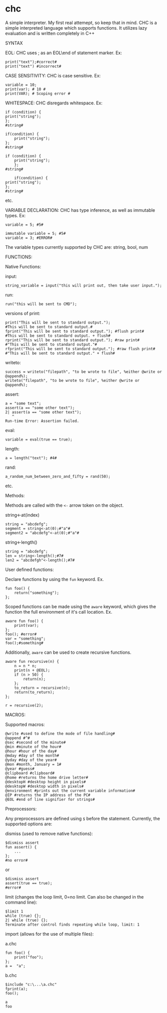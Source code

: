 # chc
A simple interpreter. My first real attemept, so keep that in mind.
CHC is a simple interpreted language which supports functions. It utilizes lazy evaluation and is written completely in C++

SYNTAX


EOL:
CHC uses ; as an EOL\end of statement marker. Ex:
```
print("text");#correct#
print("text") #incorrect#
```
CASE SENSITIVITY:
CHC is case sensitive. Ex:
```
variable = 10;
print(var); # 10 #
print(VAR); # Scoping error #
```
WHITESPACE:
CHC disregards whitespace. Ex:
```
if (condition) {
print("string");
};
#string#
```
```
if(condition) {
    print("string");
};
#string#
```
```
if (condition) {
    print("string");
    };
#string#
```
```
    if(condition) {
print("string");
};
#string#
```
etc.

VARIABLE DECLARATION:
CHC has type inference, as well as immutable types. Ex:
```
variable = 5; #5#
```
```
immutable variable = 5; #5#
variable = 3; #ERROR#
```
The variable types currently supported by CHC are: string, bool, num

FUNCTIONS:

Native Functions:

input:
```
string_variable = input("this will print out, then take user input.");
```
run:
```
run("this will be sent to CMD");
```
versions of print:
```
print("This will be sent to standard output.");
#This will be sent to standard output.#
fprint("This will be sent to standard output."); #flush print#
#This will be sent to standard output. + flush#
rprint("This will be sent to standard output."); #raw print#
#"This will be sent to standard output."#
rfprint("This will be sent to standard output."); #raw flush print#
#"This will be sent to standard output." + flush#
```
writeto:
```
success = writeto("filepath", "to be wrote to file", %either @write or @append%);
writeto("filepath", "to be wrote to file", %either @write or @append%);
```
assert:
```
a = "some text";
assert(a == "some other text");
2| assert(a == "some other text");
   ^
Run-time Error: Assertion failed.
```
eval:
```
variable = eval(true == true);
```
length:
```
a = length("text"); #4#
```
rand:
```
a_random_num_between_zero_and_fifty = rand(50);
```
etc.

Methods:

Methods are called with the ```<-``` arrow token on the object.

string<-at(index)
```
string = "abcdefg";
segment = string<-at(0);#"a"#
segment2 = "abcdefg"<-at(0);#"a"#
```
string<-length()
```
string = "abcdefg";
len = string<-length();#7#
len2 = "abcdefgh"<-length();#7#
```

User defined functions:

Declare functions by using the ```fun``` keyword. Ex.
```
fun foo() {
    return("something");
};
```
Scoped functions can be made using the ```aware``` keyword, which gives the function the full environment of it's call location. Ex.
```
aware fun foo() {
    print(var);
};
foo(); #error#
var = "something";
foo();#something#
```
Additionally, ```aware``` can be used to create recursive functions.
```
aware fun recursive(n) {
    n = n * n;
    print(n + @EOL);
    if (n > 50) {
        return(n);
    };
    to_return = recursive(n);
    return(to_return);
};

r = recursive(2);
```
MACROS:

Supported macros:
```
@write #used to define the mode of file handling#
@append #^#
@sec #second of the minute#
@min #minute of the hour#
@hour #hour of the day#
@mday #day of the month#
@yday #day of the year#
@mon #month, January = 1#
@year #guess#
@clipboard #clipboard#
@home #returns the home drive letter#
@desktopH #desktop height in pixels#
@desktopW #desktop width in pixels#
@environment #prints out the current variable information#
@IP #returns the IP address of the PC#
@EOL #end of line signifier for strings#
```

Preprocessors:

Any preprocessors are defined using ```$``` before the statement.
Currently, the supported options are:

dismiss (used to remove native functions):
```
$dismiss assert
fun assert() {
    ...
};
#no error#
```
or
```
$dismiss assert
assert(true == true);
#error#
```
limit (changes the loop limit, 0=no limit. Can also be changed in the command line):
```
$limit 1
while (true) {};
2| while (true) {};
Terminate after control finds repeating while loop, limit: 1
```
import (allows for the use of multiple files):

a.chc
```
fun foo() {
    print("foo");
};
a =  "a";
```
b.chc
```
$include "c:\...\a.chc"
fprint(a);
foo();
```
```interpreter c:\...\b.chc
a
foo
